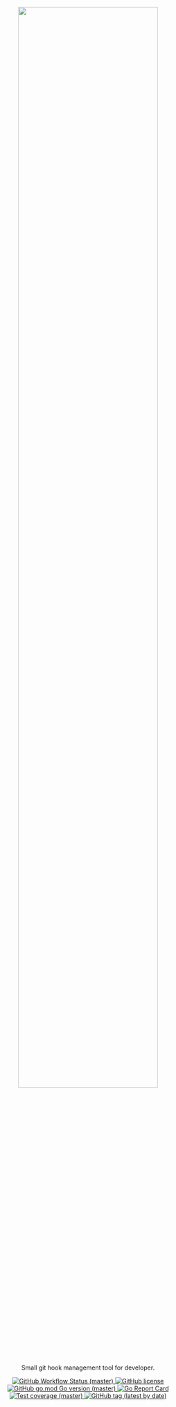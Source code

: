 <p align="center">
  <a href="https://fisherman.netlify.app/" title="fisherman">
    <img width="80%" src="https://res.cloudinary.com/evg-abramovitch/image/upload/v1590264697/fisherman/logo.png">
  </a>
</p>
<p align="center">
    Small git hook management tool for developer.
</p>
<p align="center">
    <a href="https://github.com/evg4b/fisherman/actions?query=workflow%3AGo+branch%3Amaster">
        <img alt="GitHub Workflow Status (master)" src="https://img.shields.io/github/workflow/status/evg4b/fisherman/Go/master">
    </a>
    <a href="https://github.com/evg4b/fisherman/blob/master/LICENSE">
        <img alt="GitHub license" src="https://img.shields.io/github/license/evg4b/fisherman?label=license">
    </a>
    <a href="https://go.dev/" alt="GitHub go.mod Go version (master)">
      <img alt="GitHub go.mod Go version (master)" src="https://img.shields.io/github/go-mod/go-version/evg4b/fisherman/master?label=go">
    </a>
    <a href="https://goreportcard.com/report/github.com/evg4b/fisherman">
        <img alt="Go Report Card" src="https://goreportcard.com/badge/github.com/evg4b/fisherman">
    </a>
    <a href="https://app.codecov.io/gh/evg4b/fisherman/branch/master">
      <img alt="Test coverage (master)" src="https://codecov.io/gh/evg4b/fisherman/branch/master/graph/badge.svg?token=03j5Jsqw3E"/>
    </a>
    <a  alt="GitHub tag (latest by date)" href="https://github.com/evg4b/fisherman/releases">
      <img alt="GitHub tag (latest by date)" src="https://img.shields.io/github/v/tag/evg4b/fisherman?label=Version">
    </a>
</p>
<!-- TODO: Add quick start guide -->
<!-- TODO: Contributing guide -->
